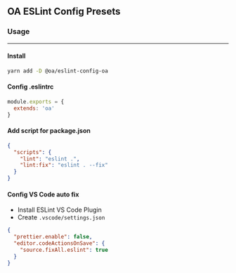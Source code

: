## OA ESLint Config Presets

### Usage
---

#### Install
```bash
yarn add -D @oa/eslint-config-oa
```

#### Config .eslintrc
```js
module.exports = {
  extends: 'oa'
}
```

#### Add script for package.json
```json
{
  "scripts": {
    "lint": "eslint .",
    "lint:fix": "eslint . --fix"
  }
}
```

#### Config VS Code auto fix
- Install ESLint VS Code Plugin
- Create `.vscode/settings.json`
```json
{
  "prettier.enable": false,
  "editor.codeActionsOnSave": {
    "source.fixAll.eslint": true
  }
}
```